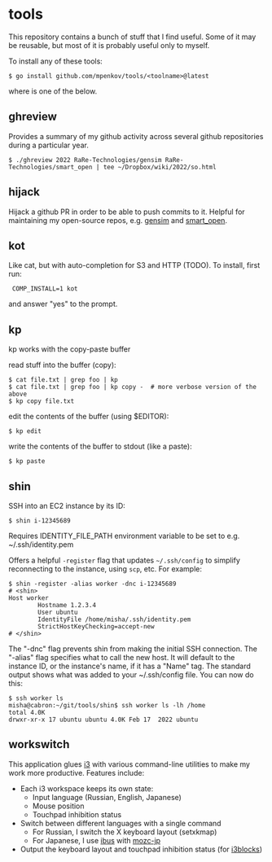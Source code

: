 # tools

This repository contains a bunch of stuff that I find useful.
Some of it may be reusable, but most of it is probably useful only to myself.

To install any of these tools:

    $ go install github.com/mpenkov/tools/<toolname>@latest

where <toolname> is one of the below.

## ghreview

Provides a summary of my github activity across several github repositories during a particular year.

    $ ./ghreview 2022 RaRe-Technologies/gensim RaRe-Technologies/smart_open | tee ~/Dropbox/wiki/2022/so.html

## hijack

Hijack a github PR in order to be able to push commits to it.
Helpful for maintaining my open-source repos, e.g. [gensim](https://github.com/RaRe-Technologies/gensim) and [smart_open](https://github.com/RaRe-Technologies/smart_open).

## kot

Like cat, but with auto-completion for S3 and HTTP (TODO).
To install, first run:

     COMP_INSTALL=1 kot

and answer "yes" to the prompt.

## kp

kp works with the copy-paste buffer

read stuff into the buffer (copy):

 	$ cat file.txt | grep foo | kp
 	$ cat file.txt | grep foo | kp copy -  # more verbose version of the above
 	$ kp copy file.txt

edit the contents of the buffer (using $EDITOR):

 	$ kp edit

write the contents of the buffer to stdout (like a paste):

 	$ kp paste

## shin

SSH into an EC2 instance by its ID:

    $ shin i-12345689

Requires IDENTITY_FILE_PATH environment variable to be set to e.g. ~/.ssh/identity.pem

Offers a helpful `-register` flag that updates `~/.ssh/config` to simplify reconnecting to the instance, using `scp`, etc.
For example:

    $ shin -register -alias worker -dnc i-12345689
    # <shin>
    Host worker
            Hostname 1.2.3.4
            User ubuntu
            IdentityFile /home/misha/.ssh/identity.pem
            StrictHostKeyChecking=accept-new
    # </shin>

The "-dnc" flag prevents shin from making the initial SSH connection.
The "-alias" flag specifies what to call the new host.
It will default to the instance ID, or the instance's name, if it has a "Name" tag.
The standard output shows what was added to your ~/.ssh/config file.
You can now do this:

    $ ssh worker ls
    misha@cabron:~/git/tools/shin$ ssh worker ls -lh /home
    total 4.0K
    drwxr-xr-x 17 ubuntu ubuntu 4.0K Feb 17  2022 ubuntu

## workswitch

This application glues [i3](https://i3wm.org/) with various command-line utilities to make my work more productive.
Features include:

- Each i3 workspace keeps its own state:
    - Input language (Russian, English, Japanese)
    - Mouse position
    - Touchpad inhibition status
- Switch between different languages with a single command
    - For Russian, I switch the X keyboard layout (setxkmap)
    - For Japanese, I use [ibus](https://github.com/ibus/ibus) with [mozc-jp](https://github.com/google/mozc)
- Output the keyboard layout and touchpad inhibition status (for [i3blocks](https://github.com/vivien/i3blocks))

